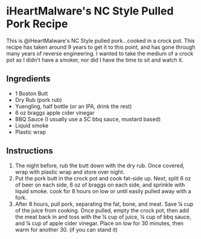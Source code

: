 # iHeartMalware's NC Style Pulled Pork Recipe

This is \@iHeartMalware's NC Style pulled pork...cooked in a crock pot.
This recipe has taken around 9 years to get it to this point, and has
gone through many years of reverse engineering. I wanted to take the
medium of a crock pot as I didn't have a smoker, nor did I have the time
to sit and watch it.

## Ingredients

- 1 Boston Butt
- Dry Rub (pork rub)
- Yuengling, half bottle (or an IPA, drink the rest)
- 6 oz braggs apple cider vinegar
- BBQ Sauce (I usually use a SC bbq sauce, mustard based)
- Liquid smoke
- Plastic wrap

## Instructions

1. The night before, rub the butt down with the dry rub. Once covered,
 wrap with plastic wrap and store over night.
2. Put the pork butt in the crock pot and cook fat-side up. Next, split
 6 oz of beer on each side, 6 oz of braggs on each side, and sprinkle
 with liquid smoke. cook for 8 hours on low or until easily pulled
 away with a fork.
3. After 8 hours, pull pork, separating the fat, bone, and meat. Save ¼
 cup of the juice from cooking. Once pulled, empty the crock pot,
 then add the meat back in and toss with the ¼ cup of juice, ¼ cup of
 bbq sauce, and ¼ cup of apple cider vinegar. Place on low for 30
 minutes, then warm for another 30. (if you can stand it)
